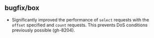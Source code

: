 ## bugfix/box

* Significantly improved the performance of `select` requests with the
  `offset` specified and `count` requests. This prevents DoS conditions
  previously possible (gh-8204).
